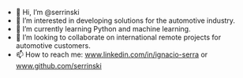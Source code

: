 - 👋 Hi, I’m @serrinski
- 👀 I’m interested in developing solutions for the automotive industry.
- 🌱 I’m currently learning Python and machine learning. 
- 💞️ I’m looking to collaborate on international remote projects for automotive customers. 
- 📫 How to reach me: www.linkedin.com/in/ignacio-serra or www.github.com/serrinski

<!---
serrinski/serrinski is a ✨ special ✨ repository because its `README.md` (this file) appears on your GitHub profile.
You can click the Preview link to take a look at your changes.
--->
